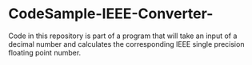 # CodeSample-IEEE-Converter-
Code in this repository is part of a program that will take an input of a decimal number and calculates the corresponding IEEE single precision floating point number. 
